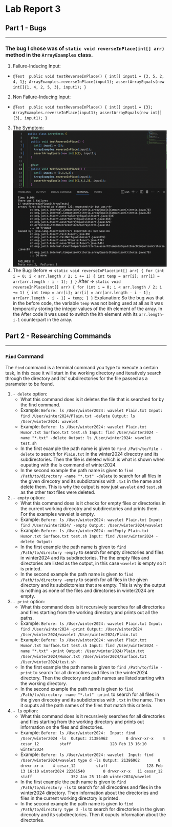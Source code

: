 # Lab Report 3
## Part 1 - Bugs
---
### The bug I chose was of `static void reverseInPlace(int[] arr)` method in the `ArrayExamples` class. 
1. Failure-Inducing Input:
  - `@Test 
	  public void testReverseInPlace() {
      int[] input1 = {3, 5, 2, 4, 1};
      ArrayExamples.reverseInPlace(input1);
      assertArrayEquals(new int[]{1, 4, 2, 5, 3}, input1);
	  }`
2. Non Failure-Inducing Input: 
  - `@Test 
	  public void testReverseInPlace() {
      int[] input1 = {3};
      ArrayExamples.reverseInPlace(input1);
      assertArrayEquals(new int[]{3}, input1);
	  }`
3. The Symptom: 
![Image](Lab3_P1.png)
4. The Bug: 
	Before => `static void reverseInPlace(int[] arr) {
    			for (int i = 0; i < arr.length / 2; i += 1) {
      				int temp = arr[i];
      				arr[i] = arr[arr.length - i - 1];
    			}
  		  }`
	After => `static void reverseInPlace(int[] arr) {
    			for (int i = 0; i < arr.length / 2; i += 1) {
      				int temp = arr[i];
      				arr[i] = arr[arr.length - i - 1];
      				arr[arr.length - i - 1] = temp;
    			}
  		  }`
Explanation: So the bug was that in the before code, the variable `temp` was not being used at all as it was temporarily storing the integer values of the ith element of the array. In the After code it was used to switch the ith element with its `arr.length-i-1` counterpart in the array. 

## Part 2 - Researching Commands
---
### `Find` Command
The `find` command is a terminal command you type to execute a certain task, in this case it will start in the working directory and iteratively search through the directory and its' subdirectories for the file passed as a parameter to be found. 
1. `- delete` option:
   * What this command does is it deletes the file that is searched for by the find command.
   	- Example: `Before: ls /User/winter2024: wavelet Plain.txt
   		    Input: find /User/winter2024/Plain.txt -delete
   	  	    Output: ls /User/winter2024: wavelet`
   	- Example: `Before: ls /User/winter2024: wavelet Plain.txt Humor.txt Surface.txt test.sh
   		    Input: find /User/winter2024 -name "*.txt" -delete
   	  	    Output: ls /User/winter2024: wavelet test.sh`
	- In the first example the path name is given to `find /Path/to/file -delete` to search for `Plain.txt` in the winter2024 		direcotry and its subdirectories. Then the file is deleted which is what is shown when ouputing with the ls command of 			winter2024.
 	- In the second example the path name is given to `find /Path/to/directory -name "*.txt" -delete` to search for all files in the 	given direcotry and its subdictoreiss with `.txt` in the name and delete them. This is why the output is now just `wavelet` and 	`test.sh` as the other text files were deleted.
2. `- empty` option:
   	- What this command does is it checks for empty files or directories in the current working direcotry and subdirectories and 		  prints them. For the examples wavelet is empty. 
   	- Example: `Before: ls /User/winter2024: wavelet Plain.txt
   		    Input: find /User/winter2024/ -empty
   	  	    Output: /User/winter2024/wavelet`
   	- Example: `Before: ls /User/winter2024: notEmpty Plain.txt Humor.txt Surface.txt test.sh
   		    Input: find /User/winter2024 -delete
   	  	    Output: `
	- In the first example the path name is given to `find /Path/to/directory -empty` to search for empty directories and files in 		  winter2024 and its subdirectories. The the empty files and directories are listed as the output, in this case `wavelet` is 		  empty so it is printed. 
 	- In the second example the path name is given to `find /Path/to/directory -empty` to search for all files in the given 		  directory and its subdictoreiss that are empty. This is why the output is nothing as none of the files and directories in 		  winter2024 are empty.
3. `- print` option:
   	- What this command does is it recursively searches for all directories and files starting from the working directory and prints 	  out all the paths.
   	- Example: `Before: ls /User/winter2024: wavelet Plain.txt
   		    Input: find /User/winter2024 -print
   	  	    Output: /User/winter2024
   	  		    /User/winter2024/wavelet
   	  		    /User/winter2024/Plain.txt`
   	- Example: `Before: ls /User/winter2024: wavelet Plain.txt Humor.txt Surface.txt test.sh
   		    Input: find /User/winter2024 -name "*.txt" -print
   	  	    Output: /User/winter2024/Plain.txt
   	  		    /User/winter2024/Humor.txt
   	  		    /User/winter2024/Surface.txt
   	  		    /User/winter2024/test.sh`
	- In the first example the path name is given to `find /Path/to/file -print` to search for all direcotires and files in the 		  winter2024 directory. Then the directory and path names are listed starting with the working directory. 
 	- In the second example the path name is given to `find /Path/to/directory -name "*.txt" -print` to search for all files in the 	  given direcotry and its subdictoreiss with `.txt` in the name. Then it ouputs all the path names of the files that match this 	  criteria.
4. `- ls` option:
   	- What this command does is it recursively searches for all directories and files starting from the working directory and prints 	  out information on the files and directories.
   	- Example: `Before: ls /User/winter2024: 
   		    Input: find /User/winter2024 -ls 
   	  	    Output: 21386962        0 drwxr-xr-x    4 cesar_12         staff                 128 Feb 13 16:10 winter2024`
   	- Example: `Before: ls /User/winter2024: wavelet 
   		    Input: find /User/winter2024/wavelet type d -ls
   	  	    Output: 21386962        0 drwxr-xr-x    4 cesar_12         staff                 128 Feb 13 16:10 winter2024
   	  		    22261540        0 drwxr-xr-x   11 cesar_12         staff                 352 Jan 25 11:40 winter2024/wavelet`
	- In the first example the path name is given to `find /Path/to/directory -ls` to search for all direcotires and files in the 		  winter2024 directory. Then information about the directories and files in the current working directory is printed. 
 	- In the second example the path name is given to `find /Path/to/directory type d -ls` to search for directories in the 	  	  given direcotry and its subdirectories. Then it ouputs information about the directories.
  	

